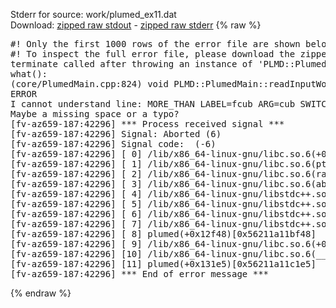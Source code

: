 Stderr for source:  work/plumed_ex11.dat   
Download: [zipped raw stdout](plumed_ex11.dat.plumed.stdout.txt.zip) - [zipped raw stderr](plumed_ex11.dat.plumed.stderr.txt.zip) 
{% raw %}
<pre>
#! Only the first 1000 rows of the error file are shown below
#! To inspect the full error file, please download the zipped raw stderr file above
terminate called after throwing an instance of 'PLMD::Plumed::ExceptionError'
what():
(core/PlumedMain.cpp:824) void PLMD::PlumedMain::readInputWords(const std::vector<std::__cxx11::basic_string<char> >&)
ERROR
I cannot understand line: MORE_THAN LABEL=fcub ARG=cub SWITCH=SMAP R_0=0.45 D_0=0.0 A=8 B=8
Maybe a missing space or a typo?
[fv-az659-187:42296] *** Process received signal ***
[fv-az659-187:42296] Signal: Aborted (6)
[fv-az659-187:42296] Signal code:  (-6)
[fv-az659-187:42296] [ 0] /lib/x86_64-linux-gnu/libc.so.6(+0x42520)[0x7fcae0042520]
[fv-az659-187:42296] [ 1] /lib/x86_64-linux-gnu/libc.so.6(pthread_kill+0x12c)[0x7fcae00969fc]
[fv-az659-187:42296] [ 2] /lib/x86_64-linux-gnu/libc.so.6(raise+0x16)[0x7fcae0042476]
[fv-az659-187:42296] [ 3] /lib/x86_64-linux-gnu/libc.so.6(abort+0xd3)[0x7fcae00287f3]
[fv-az659-187:42296] [ 4] /lib/x86_64-linux-gnu/libstdc++.so.6(+0xa2b9e)[0x7fcae04a2b9e]
[fv-az659-187:42296] [ 5] /lib/x86_64-linux-gnu/libstdc++.so.6(+0xae20c)[0x7fcae04ae20c]
[fv-az659-187:42296] [ 6] /lib/x86_64-linux-gnu/libstdc++.so.6(+0xae277)[0x7fcae04ae277]
[fv-az659-187:42296] [ 7] /lib/x86_64-linux-gnu/libstdc++.so.6(__cxa_rethrow+0x4b)[0x7fcae04ae52b]
[fv-az659-187:42296] [ 8] plumed(+0x12f48)[0x56211a11bf48]
[fv-az659-187:42296] [ 9] /lib/x86_64-linux-gnu/libc.so.6(+0x29d90)[0x7fcae0029d90]
[fv-az659-187:42296] [10] /lib/x86_64-linux-gnu/libc.so.6(__libc_start_main+0x80)[0x7fcae0029e40]
[fv-az659-187:42296] [11] plumed(+0x131e5)[0x56211a11c1e5]
[fv-az659-187:42296] *** End of error message ***
</pre>
{% endraw %}
